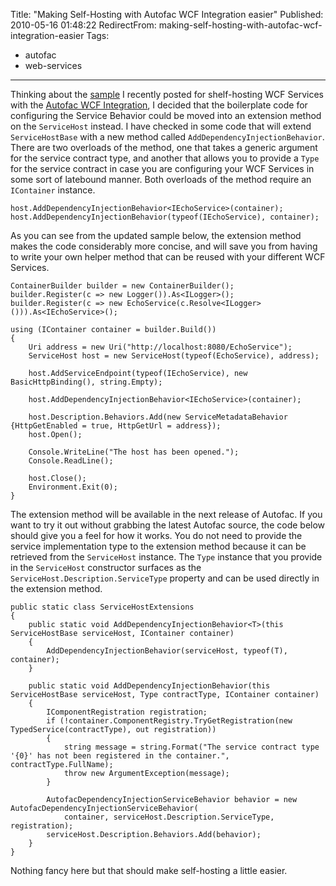Title: "Making Self-Hosting with Autofac WCF Integration easier"
Published: 2010-05-16 01:48:22
RedirectFrom: making-self-hosting-with-autofac-wcf-integration-easier
Tags:
  - autofac
  - web-services
---
Thinking about the [sample](http://alexmg.com/post/2010/05/07/Self-Hosting-WCF-Services-with-the-Autofac-WCF-Integration.aspx) I recently posted for shelf-hosting WCF Services with the [Autofac WCF Integration](http://code.google.com/p/autofac/wiki/WcfIntegration), I decided that the boilerplate code for configuring the Service Behavior could be moved into an extension method on the `ServiceHost` instead. I have checked in some code that will extend `ServiceHostBase` with a new method called `AddDependencyInjectionBehavior`. There are two overloads of the method, one that takes a generic argument for the service contract type, and another that allows you to provide a `Type` for the service contract in case you are configuring your WCF Services in some sort of latebound manner. Both overloads of the method require an `IContainer` instance.

    host.AddDependencyInjectionBehavior<IEchoService>(container);
    host.AddDependencyInjectionBehavior(typeof(IEchoService), container);

As you can see from the updated sample below, the extension method makes the code considerably more concise, and will save you from having to write your own helper method that can be reused with your different WCF Services.

    ContainerBuilder builder = new ContainerBuilder();
    builder.Register(c => new Logger()).As<ILogger>();
    builder.Register(c => new EchoService(c.Resolve<ILogger>())).As<IEchoService>();
    
    using (IContainer container = builder.Build())
    {
        Uri address = new Uri("http://localhost:8080/EchoService");
        ServiceHost host = new ServiceHost(typeof(EchoService), address);
    
        host.AddServiceEndpoint(typeof(IEchoService), new BasicHttpBinding(), string.Empty);
    
        host.AddDependencyInjectionBehavior<IEchoService>(container);
    
        host.Description.Behaviors.Add(new ServiceMetadataBehavior {HttpGetEnabled = true, HttpGetUrl = address});
        host.Open();
        
        Console.WriteLine("The host has been opened.");
        Console.ReadLine();
    
        host.Close();
        Environment.Exit(0);
    }

The extension method will be available in the next release of Autofac. If you want to try it out without grabbing the latest Autofac source, the code below should give you a feel for how it works. You do not need to provide the service implementation type to the extension method because it can be retrieved from the `ServiceHost` instance. The `Type` instance that you provide in the `ServiceHost` constructor surfaces as the `ServiceHost.Description.ServiceType` property and can be used directly in the extension method.

    public static class ServiceHostExtensions
    {
        public static void AddDependencyInjectionBehavior<T>(this ServiceHostBase serviceHost, IContainer container)
        {
            AddDependencyInjectionBehavior(serviceHost, typeof(T), container);
        }
    
        public static void AddDependencyInjectionBehavior(this ServiceHostBase serviceHost, Type contractType, IContainer container)
        {
            IComponentRegistration registration;
            if (!container.ComponentRegistry.TryGetRegistration(new TypedService(contractType), out registration))
            {
                string message = string.Format("The service contract type '{0}' has not been registered in the container.", contractType.FullName);
                throw new ArgumentException(message);
            }
    
            AutofacDependencyInjectionServiceBehavior behavior = new AutofacDependencyInjectionServiceBehavior(
                container, serviceHost.Description.ServiceType, registration);
            serviceHost.Description.Behaviors.Add(behavior);
        }
    }

Nothing fancy here but that should make self-hosting a little easier.
